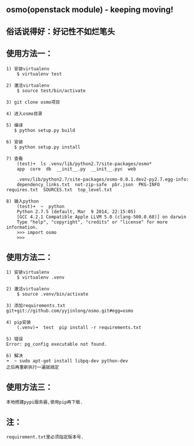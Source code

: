 osmo(openstack module) - keeping moving!
----------------------------------------

## 俗话说得好：好记性不如烂笔头

## 使用方法一：

    1) 安装virtualenv
        $ virtualenv test

    2) 激活virtualenv
        $ source test/bin/activate

    3) git clone osmo项目

    4) 进入osmo目录

    5) 编译
       $ python setup.py build

    6) 安装
       $ python setup.py install

    7) 查看
        (test)➜  ls .venv/lib/python2.7/site-packages/osmo*
        app  core  db  __init__.py  __init__.pyc  web

        .venv/lib/python2.7/site-packages/osmo-0.0.1.dev2-py2.7.egg-info:
        dependency_links.txt  not-zip-safe  pbr.json  PKG-INFO  requires.txt  SOURCES.txt  top_level.txt

    8) 输入python
        (test)➜  ~  python
        Python 2.7.5 (default, Mar  9 2014, 22:15:05)
        [GCC 4.2.1 Compatible Apple LLVM 5.0 (clang-500.0.68)] on darwin
        Type "help", "copyright", "credits" or "license" for more information.
        >>> import osmo
        >>>

## 使用方法二：

    1) 安装virtualenv
        $ virtualenv .venv

    2) 激活virtualenv
        $ source .venv/bin/activate

    3) 添加requirements.txt
	git+git://github.com/yyjinlong/osmo.git#egg=osmo

    4) pip安装
        (.venv)➜  test  pip install -r requirements.txt

    5) 错误
	Error: pg_config executable not found.

    6) 解决
	➜  ~ sudo apt-get install libpq-dev python-dev
	之后再重新执行一遍就搞定

## 使用方法三：

    本地搭建pypi服务器,使用pip再下载.

## 注：

    requirement.txt里必须指定版本号.
